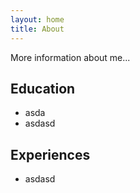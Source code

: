 ```yaml
---
layout: home
title: About
---
```


More information about me...

## Education
- asda
- asdasd
## Experiences
- asdasd
